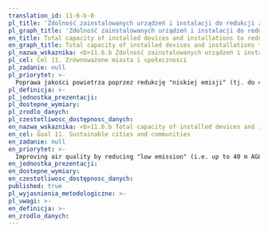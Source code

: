 ```yaml
---
translation_id: 11-6-b-0
pl_title: 'Zdolność zainstalowanych urządzeń i instalacji do redukcji zanieczyszczeń w miastach na prawach powiatu ogółem (lub dla miast wojewódzkich ogółem lub miast dużych ogółem - pow. 100 tys. mieszkańców)'
pl_graph_title: 'Zdolność zainstalowanych urządzeń i instalacji do redukcji zanieczyszczeń w miastach na prawach powiatu ogółem (lub dla miast wojewódzkich ogółem lub miast dużych ogółem - pow. 100 tys. mieszkańców)'
en_title: Total capacity of installed devices and installations to reduce pollution in cities with powiat status (or in voivodship cities in total or large cities in total - over 100 thous. inhabitants)
en_graph_title: Total capacity of installed devices and installations to reduce pollution in cities with powiat status (or in voivodship cities in total or large cities in total - over 100 thous. inhabitants)
pl_nazwa_wskaznika: <b>11.6.b Zdolność zainstalowanych urządzeń i instalacji do redukcji zanieczyszczeń w miastach na prawach powiatu ogółem (lub dla miast wojewódzkich ogółem lub miast dużych ogółem - pow. 100 tys. mieszkańców)</b>
pl_cel: Cel 11. Zrównoważone miasta i społeczności
pl_zadanie: null
pl_priorytet: >-
  Poprawa jakości powietrza poprzez redukcję "niskiej emisji" (tj. do 40 m n.p.g.) pochodzącej m.in. z kotłowni domowych i transportu drogowego
pl_definicja: >-
pl_jednostka_prezentacji:
pl_dostepne_wymiary:
pl_zrodlo_danych:
pl_czestotliwosc_dostępnosc_danych:
en_nazwa_wskaznika: <b>11.6.b Total capacity of installed devices and installations to reduce pollution in cities with powiat status (or in voivodship cities in total or large cities in total - over 100 thous. inhabitants)</b>
en_cel: Goal 11. Sustainable cities and communities
en_zadanie: null
en_priorytet: >-
  Improving air quality by reducing "low emission" (i.e. up to 40 m AGL ) i.a. from domestic boiler houses and road transport
en_jednostka_prezentacji:
en_dostepne_wymiary:
en_czestotliwosc_dostępnosc_danych:
published: true
pl_wyjasnienia_metodologiczne: >-
pl_uwagi: >-
en_definicja: >-
en_zrodlo_danych:
---
```

